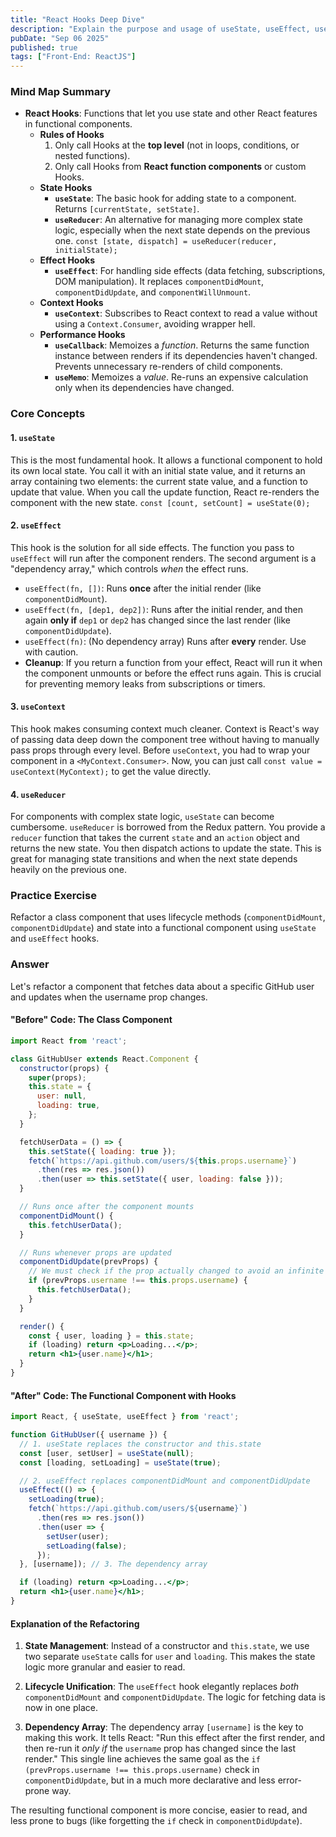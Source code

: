 ```yaml
---
title: "React Hooks Deep Dive"
description: "Explain the purpose and usage of useState, useEffect, useContext, and useReducer. Discuss the rules of Hooks."
pubDate: "Sep 06 2025"
published: true
tags: ["Front-End: ReactJS"]
---
```


### Mind Map Summary

- **React Hooks**: Functions that let you use state and other React features in functional components.
  - **Rules of Hooks**
    1.  Only call Hooks at the **top level** (not in loops, conditions, or nested functions).
    2.  Only call Hooks from **React function components** or custom Hooks.
  - **State Hooks**
    - **`useState`**: The basic hook for adding state to a component. Returns `[currentState, setState]`. 
    - **`useReducer`**: An alternative for managing more complex state logic, especially when the next state depends on the previous one. `const [state, dispatch] = useReducer(reducer, initialState);`
  - **Effect Hooks**
    - **`useEffect`**: For handling side effects (data fetching, subscriptions, DOM manipulation). It replaces `componentDidMount`, `componentDidUpdate`, and `componentWillUnmount`.
  - **Context Hooks**
    - **`useContext`**: Subscribes to React context to read a value without using a `Context.Consumer`, avoiding wrapper hell.
  - **Performance Hooks**
    - **`useCallback`**: Memoizes a *function*. Returns the same function instance between renders if its dependencies haven't changed. Prevents unnecessary re-renders of child components.
    - **`useMemo`**: Memoizes a *value*. Re-runs an expensive calculation only when its dependencies have changed.

### Core Concepts

#### 1. `useState`
This is the most fundamental hook. It allows a functional component to hold its own local state. You call it with an initial state value, and it returns an array containing two elements: the current state value, and a function to update that value. When you call the update function, React re-renders the component with the new state.
`const [count, setCount] = useState(0);`

#### 2. `useEffect`
This hook is the solution for all side effects. The function you pass to `useEffect` will run after the component renders. The second argument is a "dependency array," which controls *when* the effect runs.
- `useEffect(fn, [])`: Runs **once** after the initial render (like `componentDidMount`).
- `useEffect(fn, [dep1, dep2])`: Runs after the initial render, and then again **only if** `dep1` or `dep2` has changed since the last render (like `componentDidUpdate`).
- `useEffect(fn)`: (No dependency array) Runs after **every** render. Use with caution.
- **Cleanup**: If you return a function from your effect, React will run it when the component unmounts or before the effect runs again. This is crucial for preventing memory leaks from subscriptions or timers.

#### 3. `useContext`
This hook makes consuming context much cleaner. Context is React's way of passing data deep down the component tree without having to manually pass props through every level. Before `useContext`, you had to wrap your component in a `<MyContext.Consumer>`. Now, you can just call `const value = useContext(MyContext);` to get the value directly.

#### 4. `useReducer`
For components with complex state logic, `useState` can become cumbersome. `useReducer` is borrowed from the Redux pattern. You provide a `reducer` function that takes the current `state` and an `action` object and returns the new state. You then dispatch actions to update the state. This is great for managing state transitions and when the next state depends heavily on the previous one.

### Practice Exercise

Refactor a class component that uses lifecycle methods (`componentDidMount`, `componentDidUpdate`) and state into a functional component using `useState` and `useEffect` hooks.

### Answer

Let's refactor a component that fetches data about a specific GitHub user and updates when the username prop changes.

#### "Before" Code: The Class Component

```jsx
import React from 'react';

class GitHubUser extends React.Component {
  constructor(props) {
    super(props);
    this.state = {
      user: null,
      loading: true,
    };
  }

  fetchUserData = () => {
    this.setState({ loading: true });
    fetch(`https://api.github.com/users/${this.props.username}`)
      .then(res => res.json())
      .then(user => this.setState({ user, loading: false }));
  }

  // Runs once after the component mounts
  componentDidMount() {
    this.fetchUserData();
  }

  // Runs whenever props are updated
  componentDidUpdate(prevProps) {
    // We must check if the prop actually changed to avoid an infinite loop!
    if (prevProps.username !== this.props.username) {
      this.fetchUserData();
    }
  }

  render() {
    const { user, loading } = this.state;
    if (loading) return <p>Loading...</p>;
    return <h1>{user.name}</h1>;
  }
}
```

#### "After" Code: The Functional Component with Hooks

```jsx
import React, { useState, useEffect } from 'react';

function GitHubUser({ username }) {
  // 1. useState replaces the constructor and this.state
  const [user, setUser] = useState(null);
  const [loading, setLoading] = useState(true);

  // 2. useEffect replaces componentDidMount and componentDidUpdate
  useEffect(() => {
    setLoading(true);
    fetch(`https://api.github.com/users/${username}`)
      .then(res => res.json())
      .then(user => {
        setUser(user);
        setLoading(false);
      });
  }, [username]); // 3. The dependency array

  if (loading) return <p>Loading...</p>;
  return <h1>{user.name}</h1>;
}
```

#### Explanation of the Refactoring

1.  **State Management**: Instead of a constructor and `this.state`, we use two separate `useState` calls for `user` and `loading`. This makes the state logic more granular and easier to read.

2.  **Lifecycle Unification**: The `useEffect` hook elegantly replaces *both* `componentDidMount` and `componentDidUpdate`. The logic for fetching data is now in one place.

3.  **Dependency Array**: The dependency array `[username]` is the key to making this work. It tells React: "Run this effect after the first render, and then re-run it *only if* the `username` prop has changed since the last render." This single line achieves the same goal as the `if (prevProps.username !== this.props.username)` check in `componentDidUpdate`, but in a much more declarative and less error-prone way.

The resulting functional component is more concise, easier to read, and less prone to bugs (like forgetting the `if` check in `componentDidUpdate`).